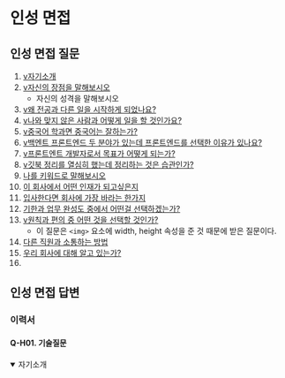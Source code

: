# 인성 면접 

## 인성 면접 질문 

1. [v자기소개](#q-h01-기술질문)
1. [v자신의 장점을 말해보시오](#q-h01-기술질문)
    - 자신의 성격을 말해보시오 
1. [v왜 전공과 다른 일을 시작하게 되었나요?](#q-h01-기술질문)
1. [v나와 맞지 않은 사람과 어떻게 일을 할 것인가요?](#q-h01-기술질문)
1. [v중국어 학과면 중국어는 잘하는가?](#q-h01-기술질문)
1. [v백엔트 프론트엔드 두 분야가 있는데 프론트엔드를 선택한 이유가 있나요?](#q-h01-기술질문)
1. [v프론트엔트 개발자로서 목표가 어떻게 되는가?](#q-h01-기술질문)
1. [v깃북 정리를 열심히 했는데 정리하는 것은 습관인가?](#q-h01-기술질문)
1. [나를 키워드로 말해보시오](#q-h01-기술질문)
1. [이 회사에서 어떤 인재가 되고싶은지](#q-h01-기술질문)
1. [입사한다면 회사에 가장 바라는 한가지](#q-h01-기술질문)
1. [기한과 업무 완성도 중에서 어떤걸 선택하겠는가?](#q-h01-기술질문)
1. [v원칙과 편의 중 어떤 것을 선택할 것인가?](#q-h01-기술질문)
    - 이 질문은 `<img>` 요소에 width, height 속성을 준 것 때문에 받은 질문이다. 
1. [다른 직원과 소통하는 방법](#q-n01-일반질문)
1. [우리 회사에 대해 알고 있는가? ](#q-h01-기술질문)
1. [](#q-h01-기술질문)

## 인성 면접 답변 

### 이력서  

#### Q-H01. 기술질문 
<details open>
  <summary>자기소개</summary>
  
</details>

